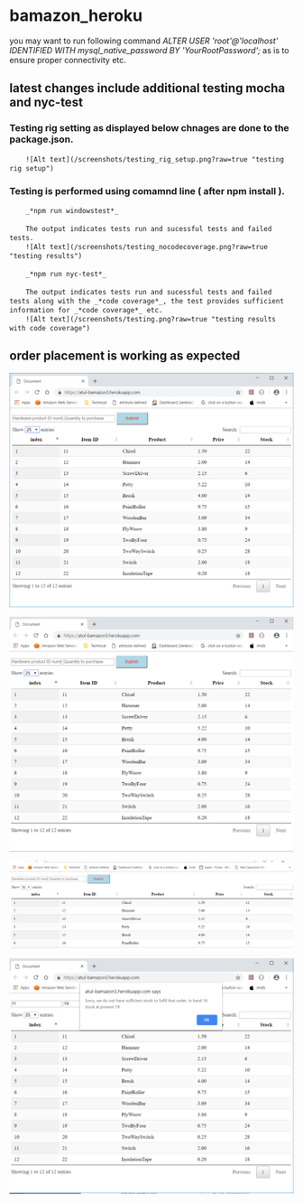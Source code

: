 # bamazon_heroku



you may want to run following command *_ALTER USER 'root'@'localhost' IDENTIFIED WITH mysql_native_password BY 'YourRootPassword';_* as is to ensure proper connectivity etc.

## latest changes include additional testing mocha and nyc-test 

### Testing rig setting as displayed below chnages are done to the package.json.

        ![Alt text](/screenshots/testing_rig_setup.png?raw=true "testing rig setup")

### Testing is performed using comamnd line ( after npm install ).

        _*npm run windowstest*_ 

        The output indicates tests run and sucessful tests and failed tests.
        ![Alt text](/screenshots/testing_nocodecoverage.png?raw=true "testing results")

        _*npm run nyc-test*_ 
        
        The output indicates tests run and sucessful tests and failed tests along with the _*code coverage*_, the test provides sufficient information for _*code coverage*_ etc.
        ![Alt text](/screenshots/testing.png?raw=true "testing results with code coverage")



## order placement is working as expected 

![Alt text](/screenshots/inventory.png?raw=true "list inventory")

![Alt text](/screenshots/order_placed.png?raw=true "order placed")

![Alt text](/screenshots/stock_updated_after_order.png?raw=true "stock updated after valid order")

![Alt text](/screenshots/cant_process_order.png?raw=true "cant process due to lack of sufficient stock")